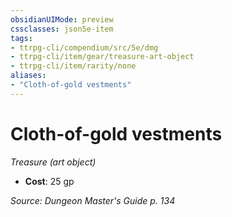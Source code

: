 ```yaml
---
obsidianUIMode: preview
cssclasses: json5e-item
tags:
- ttrpg-cli/compendium/src/5e/dmg
- ttrpg-cli/item/gear/treasure-art-object
- ttrpg-cli/item/rarity/none
aliases: 
- "Cloth-of-gold vestments"
---
```

# Cloth-of-gold vestments
*Treasure (art object)*  


- **Cost**: 25 gp

*Source: Dungeon Master's Guide p. 134*